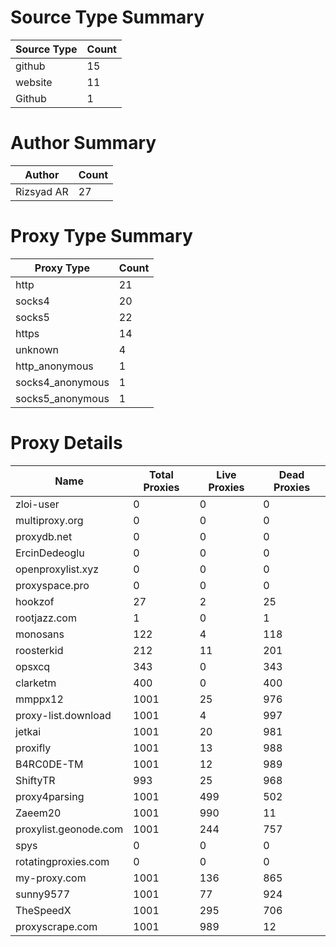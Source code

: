 # Source Type Summary

| Source Type | Count |
|-------------|-------|
| github | 15 |
| website | 11 |
| Github | 1 |


# Author Summary

| Author | Count |
|--------|-------|
| Rizsyad AR | 27 |


# Proxy Type Summary

| Proxy Type | Count |
|------------|-------|
| http | 21 |
| socks4 | 20 |
| socks5 | 22 |
| https | 14 |
| unknown | 4 |
| http_anonymous | 1 |
| socks4_anonymous | 1 |
| socks5_anonymous | 1 |


# Proxy Details

| Name | Total Proxies | Live Proxies | Dead Proxies |
|------|---------------|--------------|---------------|
| zloi-user | 0 | 0 | 0 |
| multiproxy.org | 0 | 0 | 0 |
| proxydb.net | 0 | 0 | 0 |
| ErcinDedeoglu | 0 | 0 | 0 |
| openproxylist.xyz | 0 | 0 | 0 |
| proxyspace.pro | 0 | 0 | 0 |
| hookzof | 27 | 2 | 25 |
| rootjazz.com | 1 | 0 | 1 |
| monosans | 122 | 4 | 118 |
| roosterkid | 212 | 11 | 201 |
| opsxcq | 343 | 0 | 343 |
| clarketm | 400 | 0 | 400 |
| mmppx12 | 1001 | 25 | 976 |
| proxy-list.download | 1001 | 4 | 997 |
| jetkai | 1001 | 20 | 981 |
| proxifly | 1001 | 13 | 988 |
| B4RC0DE-TM | 1001 | 12 | 989 |
| ShiftyTR | 993 | 25 | 968 |
| proxy4parsing | 1001 | 499 | 502 |
| Zaeem20 | 1001 | 990 | 11 |
| proxylist.geonode.com | 1001 | 244 | 757 |
| spys | 0 | 0 | 0 |
| rotatingproxies.com | 0 | 0 | 0 |
| my-proxy.com | 1001 | 136 | 865 |
| sunny9577 | 1001 | 77 | 924 |
| TheSpeedX | 1001 | 295 | 706 |
| proxyscrape.com | 1001 | 989 | 12 |
